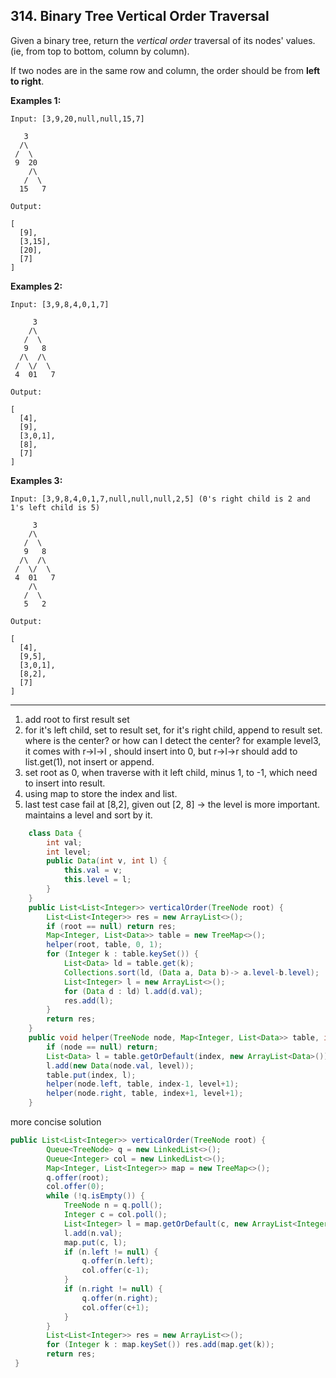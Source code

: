 ## 314. Binary Tree Vertical Order Traversal

Given a binary tree, return the *vertical order* traversal of its nodes' values. (ie, from top to bottom, column by column).

If two nodes are in the same row and column, the order should be from **left to right**.

**Examples 1:**

```
Input: [3,9,20,null,null,15,7]

   3
  /\
 /  \
 9  20
    /\
   /  \
  15   7 

Output:

[
  [9],
  [3,15],
  [20],
  [7]
]
```

**Examples 2:**

```
Input: [3,9,8,4,0,1,7]

     3
    /\
   /  \
   9   8
  /\  /\
 /  \/  \
 4  01   7 

Output:

[
  [4],
  [9],
  [3,0,1],
  [8],
  [7]
]
```

**Examples 3:**

```
Input: [3,9,8,4,0,1,7,null,null,null,2,5] (0's right child is 2 and 1's left child is 5)

     3
    /\
   /  \
   9   8
  /\  /\
 /  \/  \
 4  01   7
    /\
   /  \
   5   2

Output:

[
  [4],
  [9,5],
  [3,0,1],
  [8,2],
  [7]
]
```

------

1. add root to first result set
2. for it's left child, set to result set, for it's right child, append to result set. where is the center? or how can I detect the center? for example level3, it comes with r->l->l , should insert into 0, but r->l->r should add to list.get(1), not insert or append.
3. set root as 0, when traverse with it left child, minus 1, to -1, which need to insert into result.
4. using map to store the index and list.
5. last test case fail at [8,2], given out [2, 8] -> the level is more important. maintains a level and sort by it.

```java
    class Data {
        int val;
        int level;
        public Data(int v, int l) {
            this.val = v;
            this.level = l;
        }
    }
    public List<List<Integer>> verticalOrder(TreeNode root) {
        List<List<Integer>> res = new ArrayList<>();
        if (root == null) return res;
        Map<Integer, List<Data>> table = new TreeMap<>();
        helper(root, table, 0, 1);
        for (Integer k : table.keySet()) {
            List<Data> ld = table.get(k);
            Collections.sort(ld, (Data a, Data b)-> a.level-b.level);
            List<Integer> l = new ArrayList<>();
            for (Data d : ld) l.add(d.val);
            res.add(l);
        }
        return res;
    }
    public void helper(TreeNode node, Map<Integer, List<Data>> table, int index, int level){
        if (node == null) return;
        List<Data> l = table.getOrDefault(index, new ArrayList<Data>());
        l.add(new Data(node.val, level));
        table.put(index, l);
        helper(node.left, table, index-1, level+1);
        helper(node.right, table, index+1, level+1);
    }
```

more concise solution

```java
public List<List<Integer>> verticalOrder(TreeNode root) {
        Queue<TreeNode> q = new LinkedList<>();
        Queue<Integer> col = new LinkedList<>();
        Map<Integer, List<Integer>> map = new TreeMap<>();
        q.offer(root);
        col.offer(0);
        while (!q.isEmpty()) {
            TreeNode n = q.poll();
            Integer c = col.poll();
            List<Integer> l = map.getOrDefault(c, new ArrayList<Integer>());
            l.add(n.val);
            map.put(c, l);
            if (n.left != null) {
                q.offer(n.left);
                col.offer(c-1);
            }
            if (n.right != null) {
                q.offer(n.right);
                col.offer(c+1);
            }
        }
        List<List<Integer>> res = new ArrayList<>();
        for (Integer k : map.keySet()) res.add(map.get(k));
        return res;
 }
```

